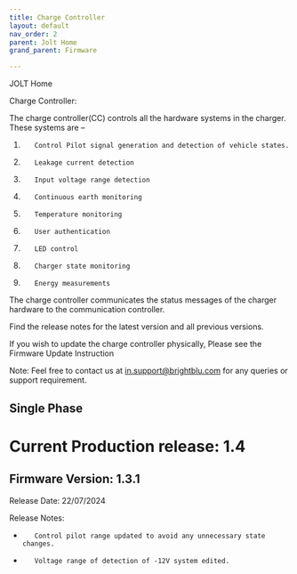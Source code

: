 ```yaml
---
title: Charge Controller
layout: default
nav_order: 2
parent: Jolt Home
grand_parent: Firmware

---
```




JOLT Home

Charge Controller:

The charge controller(CC) controls all the hardware systems in the charger. These systems are –
1.        Control Pilot signal generation and detection of vehicle states.
2.        Leakage current detection
3.        Input voltage range detection
4.        Continuous earth monitoring
5.        Temperature monitoring
6.        User authentication
7.        LED control
8.        Charger state monitoring
9.        Energy measurements

The charge controller communicates the status messages of the charger hardware to the communication controller.

Find the release notes for the latest version and all previous versions.

If you wish to update the charge controller physically, Please see the Firmware Update Instruction

Note:
Feel free to contact us at in.support@brightblu.com for any queries or support requirement.

## Single Phase

# Current Production release: 1.4

## Firmware Version: 1.3.1
Release Date: 22/07/2024

Release Notes:
-        Control pilot range updated to avoid any unnecessary state changes.
-        Voltage range of detection of -12V system edited.

